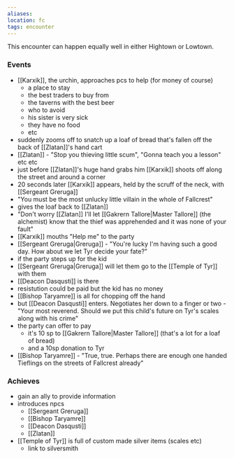 ```yaml
---
aliases:
location: fc
tags: encounter
---
```


This encounter can happen equally well in either Hightown or Lowtown.

### Events
- [[Karxik]], the urchin, approaches pcs to help (for money of course)
	- a place to stay
	- the best traders to buy from
	- the taverns with the best beer
	- who to avoid
	- his sister is very sick
	- they have no food
	- etc
- suddenly zooms off to snatch up a loaf of bread that's fallen off the back of [[Zlatan]]'s hand cart
- [[Zlatan]] - "Stop you thieving little scum", "Gonna teach you a lesson" etc etc
- just before [[Zlatan]]'s huge hand grabs him [[Karxik]] shoots off along the street and around a corner
- 20 seconds later [[Karxik]] appears, held by the scruff of the neck, with [[Sergeant Greruga]]
- "You must be the most unlucky little villain in the whole of Fallcrest"
- gives the loaf back to [[Zlatan]]
- "Don't worry [[Zlatan]] I'll let [[Gakrern Tallore|Master Tallore]] (the alchemist) know that the thief was apprehended and it was none of your fault"
- [[Karxik]] mouths "Help me" to the party
- [[Sergeant Greruga|Greruga]] - "You're lucky I'm having such a good day.  How about we let Tyr decide your fate?"
- if the party steps up for the kid
- [[Sergeant Greruga|Greruga]] will let them go to the [[Temple of Tyr]] with them
- [[Deacon Dasqusti]] is there
- resistution could be paid but the kid has no money
- [[Bishop Taryamre]] is all for chopping off the hand
- but [[Deacon Dasqusti]] enters.  Negotiates her down to a finger or two - "Your most reverend.  Should we put this child's future on Tyr's scales along with his crime"
- the party can offer to pay
	- it's 10 sp to [[Gakrern Tallore|Master Tallore]] (that's a lot for a loaf of bread)
	- and a 10sp donation to Tyr
- [[Bishop Taryamre]] - "True, true.  Perhaps there are enough one handed Tieflings on the streets of Fallcrest already"

### Achieves
- gain an ally to provide information
- introduces npcs
	- [[Sergeant Greruga]]
	- [[Bishop Taryamre]]
	- [[Deacon Dasqusti]]
	- [[Zlatan]]
- [[Temple of Tyr]] is full of custom made silver items (scales etc)
	- link to silversmith